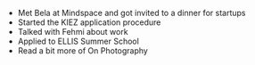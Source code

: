 - Met Bela at Mindspace and got invited to a dinner for startups
- Started the KIEZ application procedure
- Talked with Fehmi about work
- Applied to ELLIS Summer School
- Read a bit more of On Photography